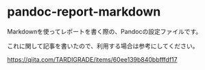 # pandoc-report-markdown

Markdownを使ってレポートを書く際の、Pandocの設定ファイルです。

これに関して記事を書いたので、利用する場合は参考にしてください。

https://qiita.com/TARDIGRADE/items/60ee139b840bbfffdf17